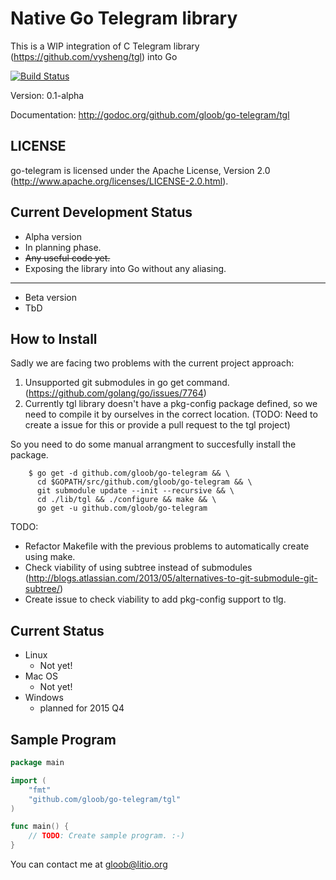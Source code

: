 Native Go Telegram library
==========================

This is a WIP integration of C Telegram library (https://github.com/vysheng/tgl) into Go

[![Build Status](https://travis-ci.org/gloob/go-telegram.svg?branch=master)](https://travis-ci.org/gloob/go-telegram)

Version: 0.1-alpha

Documentation: http://godoc.org/github.com/gloob/go-telegram/tgl

LICENSE
-------

go-telegram is licensed under the Apache License, Version 2.0 (http://www.apache.org/licenses/LICENSE-2.0.html).

Current Development Status
--------------------------

* Alpha version
 * In planning phase.
 * ~~Any useful code yet.~~
 * Exposing the library into Go without any aliasing.

***

* Beta version
 * TbD

How to Install
--------------

Sadly we are facing two problems with the current project approach:

1. Unsupported git submodules in go get command. (https://github.com/golang/go/issues/7764)
2. Currently tgl library doesn't have a pkg-config package defined, so we need to compile it by ourselves in the correct location. (TODO: Need to create a issue for this or provide a pull request to the tgl project)

So you need to do some manual arrangment to succesfully install the package.

```
    $ go get -d github.com/gloob/go-telegram && \
      cd $GOPATH/src/github.com/gloob/go-telegram && \
      git submodule update --init --recursive && \
      cd ./lib/tgl && ./configure && make && \
      go get -u github.com/gloob/go-telegram
```

TODO:

* Refactor Makefile with the previous problems to automatically create using make.
* Check viability of using subtree instead of submodules (http://blogs.atlassian.com/2013/05/alternatives-to-git-submodule-git-subtree/)
* Create issue to check viability to add pkg-config support to tlg.

Current Status
--------------

 * Linux
   * Not yet!
 * Mac OS
   * Not yet!
 * Windows
   * planned for 2015 Q4

Sample Program
--------------

```go
package main

import (
    "fmt"
    "github.com/gloob/go-telegram/tgl"
)

func main() {
    // TODO: Create sample program. :-)
}
```

You can contact me at gloob@litio.org
